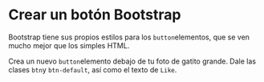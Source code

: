 
# Crear un botón Bootstrap

Bootstrap tiene sus propios estilos para los `button`elementos, que se ven mucho mejor que los simples HTML.

Crea un nuevo `button`elemento debajo de tu foto de gatito grande. Dale las clases `btn`y `btn-default`, así como el texto de `Like`.
